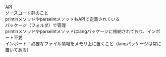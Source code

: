 API  
ソースコード群のこと  
printlnメソッドやparseIntメソッドもAPIで定義されている  
パッケージ（フォルダ）で管理  
printlnメソッドやparseIntメソッドはlangパッケージに格納されており、インポート不要  
インポート：必要なファイル情報をメモリ上に置くこと（langパッケージは常に置いてある）  
